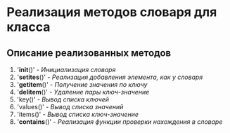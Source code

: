 # Реализация методов словаря для класса
## Описание реализованных методов
1. '__init__()' - _Инициализация словаря_
2. '__setites__()' - _Реализация добавления элемента, как у словаря_
3. '__getitem__()' - _Получение значения по ключу_
4. '__delitem__()' - _Удаление пары ключ-значение_
5. 'key()' - _Вывод списка ключей_
6. 'values()' - _Вывод списка значений_
7. 'items()' - _Вывод списка ключ-значение_
8. '__contains__()' - _Реализация функции проверки нахождения в словаре_
